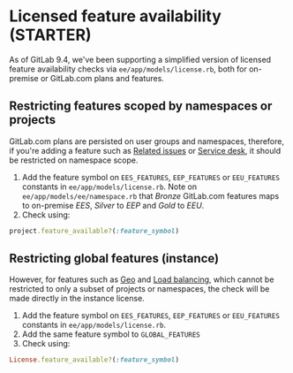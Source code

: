 # Licensed feature availability **(STARTER)**

As of GitLab 9.4, we've been supporting a simplified version of licensed
feature availability checks via `ee/app/models/license.rb`, both for
on-premise or GitLab.com plans and features.

## Restricting features scoped by namespaces or projects

GitLab.com plans are persisted on user groups and namespaces, therefore, if you're adding a
feature such as [Related issues](../user/project/issues/related_issues.md) or
[Service desk](../user/project/service_desk.md),
it should be restricted on namespace scope.

1. Add the feature symbol on `EES_FEATURES`, `EEP_FEATURES` or `EEU_FEATURES` constants in
  `ee/app/models/license.rb`. Note on `ee/app/models/ee/namespace.rb` that _Bronze_ GitLab.com
  features maps to on-premise _EES_, _Silver_ to _EEP_ and _Gold_ to _EEU_.
1. Check using:

```ruby
project.feature_available?(:feature_symbol)
```

## Restricting global features (instance)

However, for features such as [Geo](../administration/geo/replication/index.md) and
[Load balancing](../administration/database_load_balancing.md), which cannot be restricted
to only a subset of projects or namespaces, the check will be made directly in
the instance license.

1. Add the feature symbol on `EES_FEATURES`, `EEP_FEATURES` or `EEU_FEATURES` constants in
  `ee/app/models/license.rb`.
1. Add the same feature symbol to `GLOBAL_FEATURES`
1. Check using:

```ruby
License.feature_available?(:feature_symbol)
```
